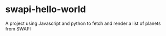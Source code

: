 # swapi-hello-world
A project using Javascript and python to fetch and render a list of planets from SWAPI
